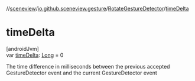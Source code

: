 //[sceneview](../../../index.md)/[io.github.sceneview.gesture](../index.md)/[RotateGestureDetector](index.md)/[timeDelta](time-delta.md)

# timeDelta

[androidJvm]\
var [timeDelta](time-delta.md): [Long](https://kotlinlang.org/api/latest/jvm/stdlib/kotlin/-long/index.html) = 0

The time difference in milliseconds between the previous accepted GestureDetector event and the current GestureDetector event
